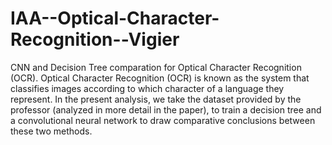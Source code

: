 # IAA--Optical-Character-Recognition--Vigier
CNN and Decision Tree comparation for Optical Character Recognition (OCR).
Optical Character Recognition (OCR) is known as the system that classifies images according to which character of 
a language they represent. In the present analysis, we take the dataset provided by the professor
(analyzed in more detail in the paper), to train a decision tree and a convolutional neural network to draw comparative 
conclusions between these two methods.
